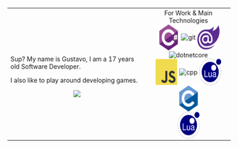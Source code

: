 <table>
<td>
<div align="center">

 <div align="left">
  <p>
     Sup? My name is Gustavo, I am a 17 years old Software Developer.
  </p>
  <p>
      I also like to play around developing games.
  </p>
 </div>
 <img height="250vw" src="https://github-readme-stats.vercel.app/api/top-langs/?username=gustavofurtad2&theme=default&show_icons=true&hide_border=true&layout=compact"/>
</div>
</td>
<td>

<div align="center">
  For Work & Main Technologies
  <BR>
    <img align="center" alt="cs" height="60" width="50" src="./icons/csharp-original.svg"/>
     <img align="center" alt="git" height="60" width="50" src="./icons/git-original.svg"/>
    <img align="center" alt="blazor" height="60" width="50" src="./icons/blazor-original.svg"/>
     <img align="center" alt="dotnetcore" height="60" width="50" src="./icons/dotnetcore-original.svg"/> <BR>
  <img align="center" alt="js" height="60" width="50" src="./icons/javascript-original.svg">
  <img align="center" alt="cpp" height="60" width="50" src="./icons/cplusplus-original.svg">
  <img align="center" alt="lua" height="60" width="50" src="./icons/lua-original.svg">
  <img align="center" alt="cpp" height="60" width="50" src="./icons/c-original.svg"><BR>
  <img align="center" alt="lua" height="60" width="50" src="./icons/lua-original.svg">
</div>
</td>
</table>
